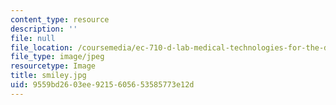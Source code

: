 ```yaml
---
content_type: resource
description: ''
file: null
file_location: /coursemedia/ec-710-d-lab-medical-technologies-for-the-developing-world-spring-2010/9559bd2603ee9215605653585773e12d_smiley.jpg
file_type: image/jpeg
resourcetype: Image
title: smiley.jpg
uid: 9559bd26-03ee-9215-6056-53585773e12d
---
```

